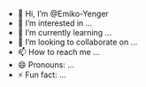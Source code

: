 - 👋 Hi, I’m @Emiko-Yenger
- 👀 I’m interested in ...
- 🌱 I’m currently learning ...
- 💞️ I’m looking to collaborate on ...
- 📫 How to reach me ...
- 😄 Pronouns: ...
- ⚡ Fun fact: ...

<!---
Emiko-Yenger/Emiko-Yenger is a ✨ special ✨ repository because its `README.md` (this file) appears on your GitHub profile.
You can click the Preview link to take a look at your changes.
--->
